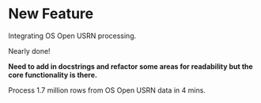 # New Feature

Integrating OS Open USRN processing. 

Nearly done! 

**Need to add in docstrings and refactor some areas for readability but the core functionality is there.** 

Process 1.7 million rows from OS Open USRN data in 4 mins.